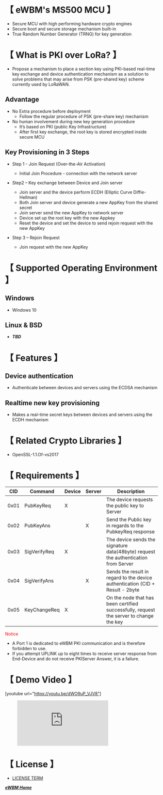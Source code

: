 # **【 eWBM's MS500 MCU 】**
- Secure MCU with high performing hardware crypto engines 
- Secure boot and secure storage mechanism built-in
- True Random Number Generator (TRNG) for key generation

# **【 What is PKI over LoRa? 】**
- Propose a mechanism to place a section key using PKI-based real-time key exchange and device authentication mechanism as a solution to solve problems that may arise from PSK (pre-shared key) scheme currently used by LoRaWAN.

## Advantage
   - No Extra procedure before deployment
      - Follow the regular procedure of PSK (pre-share key) mechanism
   - No human involvement during new key generation procedure
      - It’s based on PKI (public Key Infrastructure)
      - After first key exchange, the root key is stored encrypted inside secure MCU     

## Key Provisioning in 3 Steps
   - Step 1 - Join Request (Over-the-Air Activation)
      - Initial Join Procedure - connection with the network server
      
   - Step2 – Key exchange between Device and Join server
      - Join server and the device perform ECDH (Elliptic Curve Diffie-Hellman) 
      - Both Join server and device generate a new AppKey from the shared secret 
      - Join server send the new AppKey to network server
      - Device set up the root key with the new Appkey
      - Reset the device and set the device to send rejoin request with the new AppKey
      
   - Step 3 – Rejoin Request
      - Join request with the new AppKey


# **【 Supported Operating Environment 】**
## Windows
   - Windows 10
   
## Linux & BSD
   - ***TBD***


# **【 Features 】**
## Device authentication 
   - Authenticate between devices and servers using the ECDSA mechanism
   
## Realtime new key provisioning 
   - Makes a real-time secret keys between devices and servers using the ECDH mechanism

# **【 Related Crypto Libraries 】**
   - OpenSSL-1.1.Of-vs2017

 # **【 Requirements 】**
 |   CID    |     Command     |   Device     |   Server     |                    Description                               |
 |----------|-----------------|--------------|--------------|--------------------------------------------------------------|
 |0x01      | PubKeyReq       |     X        |              | The device requests the public key to Server                 |
 |0x02      | PubKeyAns       |              |      X       | Send the Public key in regards to the PubkeyReq response     |
 |0x03      | SigVerifyReq    |     X        |              | The device sends the signature data(48byte) request the authentication from Server            |
 |0x04      | SigVerifyAns    |              |     X        | Sends the result in regard to the device authentication (CID + Result - 2byte |
 |0x05      | KeyChangeReq |  X  |  |  On the node that has been certified successfully, request the server to change the key |
 
<span style="color:red"> Notice </span>
   - A Port 1 is dedicated to eWBM PKI communication and is therefore forbidden to use.
   - If you attempt UPLINK up to eight times to receive server response from End-Device and do not receive PKIServer Answer, it is a failure.
  
 # **【 Demo Video 】**
 
<!-- blank line -->
[youtube url="https://youtu.be/dWO9uP_VJV8"] 

<figure class="video_container">
  <iframe src="https://www.youtube.com/watch?v=oMrKdMx5WGA" frameborder="0" allowfullscreen="true"> </iframe>
</figure>
<!-- blank line -->


 
 # **【 License 】**
   - [LICENSE TERM](LICENSE.md)



***[eWBM Home](https://www.ewbm.com "Title")***


